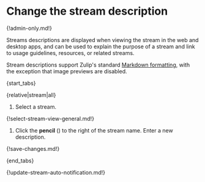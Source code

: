 # Change the stream description

{!admin-only.md!}

Streams descriptions are displayed when viewing the stream in the
web and desktop apps, and can be used to explain the purpose of a
stream and link to usage guidelines, resources, or related streams.

Stream descriptions support Zulip's standard [Markdown
formatting][markdown-formatting], with the exception that image
previews are disabled.

{start_tabs}

{relative|stream|all}

1. Select a stream.

{!select-stream-view-general.md!}

1. Click the **pencil** (<i class="fa fa-pencil"></i>)
   to the right of the stream name. Enter a new description.

{!save-changes.md!}

{end_tabs}

{!update-stream-auto-notification.md!}

[markdown-formatting]: /help/format-your-message-using-markdown
